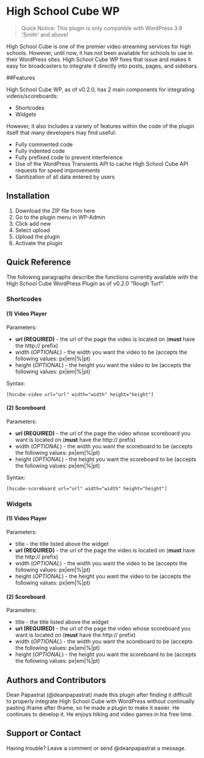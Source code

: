 High School Cube WP
==============

> Quick Notice: This plugin is only compatible with WordPress 3.9 'Smith' and above!

High School Cube is one of the premier video streaming services for high schools. However, until now, it has not been available for schools to use in their WordPress sites. High School Cube WP fixes that issue and makes it easy for broadcasters to integrate it directly into posts, pages, and sidebars.

##Features

High School Cube WP, as of v0.2.0, has 2 main components for integrating videos/scoreboards:
* Shortcodes
* Widgets

However, it also includes a variety of features within the code of the plugin itself that many developers may find useful:

* Fully commented code
* Fully indented code
* Fully prefixed code to prevent interference
* Use of the WordPress Transients API to cache High School Cube API requests for speed improvements
* Sanitization of all data entered by users

## Installation

1. Download the ZIP file from here
2. Go to the plugin menu in WP-Admin
3. Click add new
4. Select upload
5. Upload the plugin
6. Activate the plugin

## Quick Reference

The following paragraphs describe the functions currently available with the High School Cube WordPress Plugin as of v0.2.0 "Rough Turf".

### Shortcodes

#### (1) Video Player

Parameters:

* **url (REQUIRED)** - the url of the page the video is located on (**must** have the http:// prefix)
* width (_OPTIONAL_) - the width you want the video to be (accepts the following values: px|em|%|pt)
* height (_OPTIONAL_) - the height you want the video to be (accepts the following values: px|em|%|pt)

Syntax:

`[hscube-video url="url" width="width" height="height"]`

#### (2) Scoreboard

Parameters:

* **url (REQUIRED)** - the url of the page the video whose scoreboard you want is located on (**must** have the http:// prefix)
* width (_OPTIONAL_) - the width you want the scoreboard to be (accepts the following values: px|em|%|pt)
* height (_OPTIONAL_) - the height you want the scoreboard to be (accepts the following values: px|em|%|pt)

Syntax:

`[hscube-scoreboard url="url" width="width" height="height"]`

### Widgets

#### (1) Video Player

Parameters:

* title - the title listed above the widget
* **url (REQUIRED)** - the url of the page the video is located on (**must** have the http:// prefix)
* width (_OPTIONAL_) - the width you want the video to be (accepts the following values: px|em|%|pt)
* height (_OPTIONAL_) - the height you want the video to be (accepts the following values: px|em|%|pt)

#### (2) Scoreboard

Parameters:

* title - the title listed above the widget
* **url (REQUIRED)** - the url of the page the video whose scoreboard you want is located on (**must** have the http:// prefix)
* width (_OPTIONAL_) - the width you want the scoreboard to be (accepts the following values: px|em|%|pt)
* height (_OPTIONAL_) - the height you want the scoreboard to be (accepts the following values: px|em|%|pt)

## Authors and Contributors

Dean Papastrat (@deanpapastrat) made this plugin after finding it difficult to properly integrate High School Cube with WordPress without continually pasting iframe after iframe, so he made a plugin to make it easier. He continues to develop it. He enjoys hiking and video games in his free time.

## Support or Contact

Having trouble? Leave a comment or send @deanpapastrat a message.
